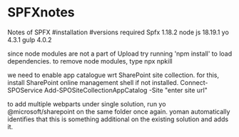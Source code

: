 # SPFXnotes
Notes of SPFX 
#installation
#versions required
Spfx 1.18.2
node js 18.19.1
yo 4.3.1
gulp 4.0.2

since node modules are not a part of Upload try running 'npm install' to load dependencies.
to remove node modules, type npx npkill

we need to enable app catalogue wrt SharePoint site collection. for this,
install SharePoint online management shell if not installed.
Connect-SPOService
Add-SPOSiteCollectionAppCatalog -Site "enter site url"

to add multiple webparts under single solution, run yo @microsoft/sharepoint on the same folder once again. yoman automatically identifies that this is something additional on the existing solution and adds it.
